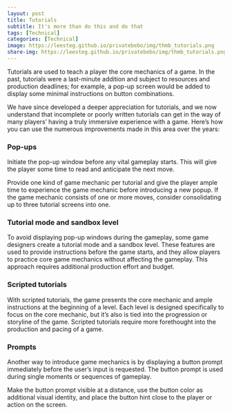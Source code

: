 ```yaml
---
layout: post
title: Tutorials
subtitle: It's more than do this and do that
tags: [Technical]
categories: [Technical]
image: https://leesteg.github.io/privatebebo/img/thmb_tutorials.png
share-img: https://leesteg.github.io/privatebebo/img/thmb_tutorials.png
---
```


Tutorials are used to teach a player the core mechanics of a game. In the past, tutorials were a last-minute addition and subject to resources and production deadlines; for example, a pop-up screen would be added to display some minimal instructions on button combinations. 

We have since developed a deeper appreciation for tutorials, and we now understand that incomplete or poorly written tutorials can get in the way of many players’ having a truly immersive experience with a game. Here’s how you can use the numerous improvements made in this area over the years:

### Pop-ups

Initiate the pop-up window before any vital gameplay starts. This will give the player some time to read and anticipate the next move. 

Provide one kind of game mechanic per tutorial and give the player ample time to experience the game mechanic before introducing a new popup. If the game mechanic consists of one or more moves, consider consolidating up to three tutorial screens into one.

### Tutorial mode and sandbox level

To avoid displaying pop-up windows during the gameplay, some game designers create a tutorial mode and a sandbox level. These features are used to provide instructions before the game starts, and they allow players to practice core game mechanics without affecting the gameplay. This approach requires additional production effort and budget.

### Scripted tutorials

With scripted tutorials, the game presents the core mechanic and ample instructions at the beginning of a level. Each level is designed specifically to focus on the core mechanic, but it’s also is tied into the progression or storyline of the game. Scripted tutorials require more forethought into the production and pacing of a game. 

### Prompts

Another way to introduce game mechanics is by displaying a button prompt immediately before the user’s input is requested. The button prompt is used during single moments or sequences of gameplay.

Make the button prompt visible at a distance, use the button color as additional visual identity, and place the button hint close to the player or action on the screen.

<br>
